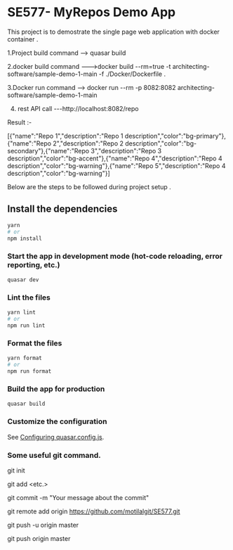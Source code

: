 # SE577- MyRepos Demo App 

This project is to demostrate the single page web application with docker container .

1.Project build command  --> quasar build

2.docker build command --->docker build --rm=true -t architecting-software/sample-demo-1-main -f ./Docker/Dockerfile .

3.Docker run command --> docker run --rm -p 8082:8082 architecting-software/sample-demo-1-main

4. rest API call ---http://localhost:8082/repo 

Result :- 

[{"name":"Repo 1","description":"Repo 1 description","color":"bg-primary"},{"name":"Repo 2","description":"Repo 2 description","color":"bg-secondary"},{"name":"Repo 3","description":"Repo 3 description","color":"bg-accent"},{"name":"Repo 4","description":"Repo 4 description","color":"bg-warning"},{"name":"Repo 5","description":"Repo 4 description","color":"bg-warning"}]


Below are the steps to be followed during project setup .

## Install the dependencies
```bash
yarn
# or
npm install
```

### Start the app in development mode (hot-code reloading, error reporting, etc.)
```bash
quasar dev
```


### Lint the files
```bash
yarn lint
# or
npm run lint
```


### Format the files
```bash
yarn format
# or
npm run format
```



### Build the app for production
```bash
quasar build
```

### Customize the configuration
See [Configuring quasar.config.js](https://v2.quasar.dev/quasar-cli-webpack/quasar-config-js).


### Some useful git command.

git init

git add <folder1> <folder2> <etc.>
  
git commit -m "Your message about the commit"
  
git remote add origin https://github.com/motilalgit/SE577.git
  
git push -u origin master
  
git push origin master
  


